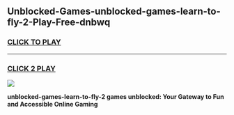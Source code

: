 
## Unblocked-Games-unblocked-games-learn-to-fly-2-Play-Free-dnbwq
<h3>
<a href="https://premium76.site?title=unblocked-games-learn-to-fly-2&ref=23A">CLICK TO PLAY</a></h3>
<hr>

<h3>
<a href="https://premium76.site?title=unblocked-games-learn-to-fly-2&ref=23A">CLICK 2 PLAY</a>
  
</h3>

<a href="https://premium76.site?title=unblocked-games-learn-to-fly-2&ref=23A"><img src="https://clearcache.store/games.png"></a>


**unblocked-games-learn-to-fly-2 games unblocked: Your Gateway to Fun and Accessible Online Gaming**
